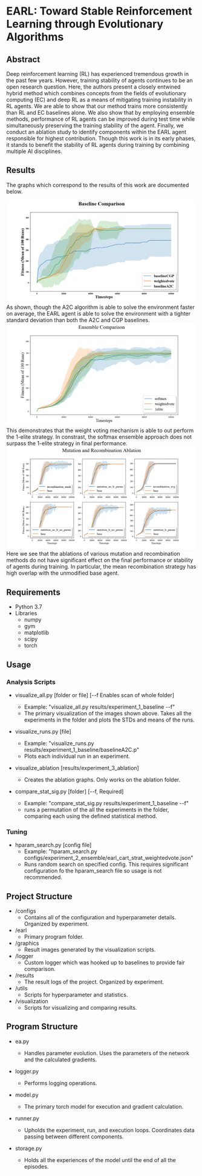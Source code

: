 # EARL: Toward Stable Reinforcement Learning through Evolutionary Algorithms

## Abstract

Deep reinforcement learning (RL) has experienced tremendous growth in the past few years. However, training stability of agents continues to be an open research question. Here, the authors present a closely entwined hybrid method which combines concepts from the fields of evolutionary computing (EC) and deep RL as a means of mitigating training instability in RL agents. We are able to show that our method trains more consistently than RL and EC baselines alone. We also show that by employing ensemble methods, performance of RL agents can be improved during test time while simultaneously preserving the training stability of the agent. Finally, we conduct an ablation study to identify components within the EARL agent responsible for highest contribution. Though this work is in its early phases, it stands to benefit the stability of RL agents during training by combining multiple AI disciplines.

## Results

The graphs which correspond to the results of this work are documented below.

<img src="graphics/baseline.png"/>
As shown, though the A2C algorithm is able to solve the environment faster on average, the EARL agent
is able to solve the environment with a tighter standard deviation than both the A2C and CGP baselines.

<img src="graphics/ensemble.png"/>
This demonstrates that the weight voting mechanism is able to out perform the 1-elite strategy. In
constrast, the softmax ensemble approach does not surpass the 1-elite strategy in final performance.

<img src="graphics/ablation.png"/>
Here we see that the ablations of various mutation and recombination methods do not have significant
effect on the final performance or stability of agents during training. In particular, the mean
recombination strategy has high overlap with the unmodified base agent.

## Requirements

* Python 3.7
* Libraries
  * numpy
  * gym
  * matplotlib
  * scipy
  * torch


## Usage

### Analysis Scripts

* visualize_all.py [folder or file] [--f Enables scan of whole folder]
  * Example: "visualize_all.py results/experiment_1_baseline --f"
  * The primary visualization of the images shown above. Takes all the experiments in the folder and plots the STDs and means of the runs.

* visualize_runs.py [file]
  * Example: "visualize_runs.py results/experiment_1_baseline/baselineA2C.p"
  * Plots each individual run in an experiment.

* visualize_ablation [results/experiment_3_ablation]
  * Creates the ablation graphs. Only works on the ablation folder.

* compare_stat_sig.py [folder] [--f, Required]
  * Example: "compare_stat_sig.py results/experiment_1_baseline --f"
  * runs a permutation of the all the experiments in the folder, comparing each using the defined statistical method.

### Tuning

* hparam_search.py [config file]
  * Example: "hparam_search.py configs/experiment_2_ensemble/earl_cart_strat_weightedvote.json"
  * Runs random search on specified config. This requires significant configuration fo the hparam_search file so usage is not recommended.


## Project Structure
* /configs
  * Contains all of the configuration and hyperparameter details. Organized by experiment.
* /earl
  * Primary program folder.
* /graphics
  * Result images generated by the visualization scripts.
* /logger
  * Custom logger which was hooked up to baselines to provide fair comparison.
* /results
  * The result logs of the project. Organized by experiment.
* /utils
  * Scripts for hyperparameter and statistics.
* /visualization
  * Scripts for visualizing and comparing results.


## Program Structure

* ea.py
  * Handles parameter evolution. Uses the parameters of the network and the calculated gradients.

* logger.py
  * Performs logging operations.

* model.py
  * The primary torch model for execution and gradient calculation.

* runner.py
  * Upholds the experiment, run, and execution loops. Coordinates data passing between different components.

* storage.py
  * Holds all the experiences of the model until the end of all the episodes.
